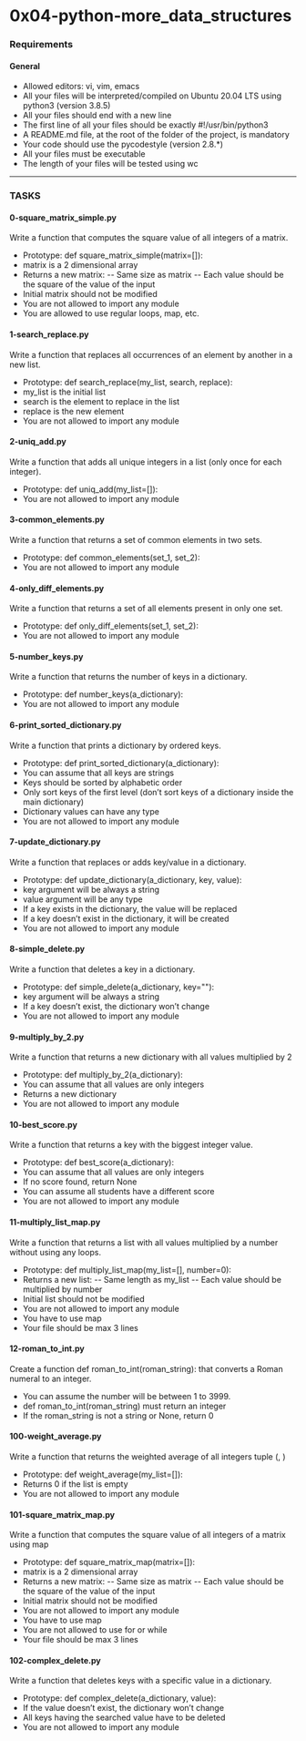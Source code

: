 # 0x04-python-more_data_structures
### Requirements
#### General
- Allowed editors: vi, vim, emacs
- All your files will be interpreted/compiled on Ubuntu 20.04 LTS using python3 (version 3.8.5)
- All your files should end with a new line
- The first line of all your files should be exactly #!/usr/bin/python3
- A README.md file, at the root of the folder of the project, is mandatory
- Your code should use the pycodestyle (version 2.8.*)
- All your files must be executable
- The length of your files will be tested using wc

---

### TASKS

#### 0-square_matrix_simple.py
Write a function that computes the square value of all integers of a matrix.

- Prototype: def square_matrix_simple(matrix=[]):
- matrix is a 2 dimensional array
- Returns a new matrix:
-- Same size as matrix
-- Each value should be the square of the value of the input
- Initial matrix should not be modified
- You are not allowed to import any module
- You are allowed to use regular loops, map, etc.

#### 1-search_replace.py
Write a function that replaces all occurrences of an element by another in a new list.

- Prototype: def search_replace(my_list, search, replace):
- my_list is the initial list
- search is the element to replace in the list
- replace is the new element
- You are not allowed to import any module

#### 2-uniq_add.py
Write a function that adds all unique integers in a list (only once for each integer).

- Prototype: def uniq_add(my_list=[]):
- You are not allowed to import any module

#### 3-common_elements.py
Write a function that returns a set of common elements in two sets.

- Prototype: def common_elements(set_1, set_2):
- You are not allowed to import any module

#### 4-only_diff_elements.py
Write a function that returns a set of all elements present in only one set.

- Prototype: def only_diff_elements(set_1, set_2):
- You are not allowed to import any module

#### 5-number_keys.py
Write a function that returns the number of keys in a dictionary.

- Prototype: def number_keys(a_dictionary):
- You are not allowed to import any module

#### 6-print_sorted_dictionary.py
Write a function that prints a dictionary by ordered keys.

- Prototype: def print_sorted_dictionary(a_dictionary):
- You can assume that all keys are strings
- Keys should be sorted by alphabetic order
- Only sort keys of the first level (don’t sort keys of a dictionary inside the main dictionary)
- Dictionary values can have any type
- You are not allowed to import any module

#### 7-update_dictionary.py
Write a function that replaces or adds key/value in a dictionary.

- Prototype: def update_dictionary(a_dictionary, key, value):
- key argument will be always a string
- value argument will be any type
- If a key exists in the dictionary, the value will be replaced
- If a key doesn’t exist in the dictionary, it will be created
- You are not allowed to import any module

#### 8-simple_delete.py
Write a function that deletes a key in a dictionary.

- Prototype: def simple_delete(a_dictionary, key=""):
- key argument will be always a string
- If a key doesn’t exist, the dictionary won’t change
- You are not allowed to import any module

#### 9-multiply_by_2.py
Write a function that returns a new dictionary with all values multiplied by 2

- Prototype: def multiply_by_2(a_dictionary):
- You can assume that all values are only integers
- Returns a new dictionary
- You are not allowed to import any module

#### 10-best_score.py
Write a function that returns a key with the biggest integer value.

- Prototype: def best_score(a_dictionary):
- You can assume that all values are only integers
- If no score found, return None
- You can assume all students have a different score
- You are not allowed to import any module

#### 11-multiply_list_map.py
Write a function that returns a list with all values multiplied by a number without using any loops.

- Prototype: def multiply_list_map(my_list=[], number=0):
- Returns a new list:
-- Same length as my_list
-- Each value should be multiplied by number
- Initial list should not be modified
- You are not allowed to import any module
- You have to use map
- Your file should be max 3 lines

#### 12-roman_to_int.py
Create a function def roman_to_int(roman_string): that converts a Roman numeral to an integer.

- You can assume the number will be between 1 to 3999.
- def roman_to_int(roman_string) must return an integer
- If the roman_string is not a string or None, return 0

#### 100-weight_average.py
Write a function that returns the weighted average of all integers tuple (<score>, <weight>)

- Prototype: def weight_average(my_list=[]):
- Returns 0 if the list is empty
- You are not allowed to import any module

####  101-square_matrix_map.py
Write a function that computes the square value of all integers of a matrix using map

- Prototype: def square_matrix_map(matrix=[]):
- matrix is a 2 dimensional array
- Returns a new matrix:
-- Same size as matrix
-- Each value should be the square of the value of the input
- Initial matrix should not be modified
- You are not allowed to import any module
- You have to use map
- You are not allowed to use for or while
- Your file should be max 3 lines

#### 102-complex_delete.py
Write a function that deletes keys with a specific value in a dictionary.

- Prototype: def complex_delete(a_dictionary, value):
- If the value doesn’t exist, the dictionary won’t change
- All keys having the searched value have to be deleted
- You are not allowed to import any module
